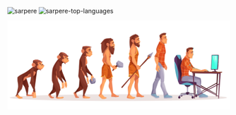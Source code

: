 <img src="https://github-readme-stats.vercel.app/api?username=sarpere&show_icons=true&theme=gruvbox" alt="sarpere" /> <img src="https://github-readme-stats.vercel.app/api/top-langs/?username=sarpere&layout=compact)](https://github.com/sarpere/github-readme-stats" style="vertical-align: top;" alt="sarpere-top-languages"/>

![Evolation Sarper](/programmer.jpg)
